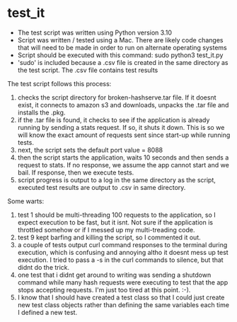 # test_it

- The test script was written using Python version 3.10
- Script was written / tested using a Mac. There are likely code changes that will need to be made in order to run on alternate operating systems 
- Script should be executed with this command: sudo python3 test_it.py
- 'sudo' is included because a .csv file is created in the same directory as the test script.  The .csv file contains test results

The test script follows this process:

  1) checks the script directory for broken-hashserve.tar file.  If it doesnt exist, it connects to amazon s3 and downloads, unpacks the .tar file and installs the .pkg.  
  2) if the .tar file is found, it checks to see if the application is already running by sending a stats request. If so, it shuts it down.  This is so we will know the exact amount of requests sent since start-up while running tests.  
  3) next, the script sets the default port value = 8088
  4) then the script starts the application, waits 10 seconds and then sends a request to stats.  If no response, we assume the app cannot start and we bail.  If response, then we execute tests.
  5) script progress is output to a log in the same directory as the script, executed test results are output to .csv in same directory.


Some warts: 

  1) test 1 should be multi-threading 100 requests to the application, so I expect execution to be fast, but it isnt.  Not sure if the application is throttled somehow or if I messed up my multi-treading code. 
  2) test 9 kept barfing and killing the script, so I commented it out.
  3) a couple of tests output curl command responses to the terminal during execution, which is confusing and annoying altho it doesnt mess up test execution.  I tried to pass a -s in the curl commands to silence, but that didnt do the trick.  
  4) one test that i didnt get around to writing was sending a shutdown command while many hash requests were executing to test that the app stops accepting requests.  I'm just too tired at this point.  :-). 
  5) I know that I should have created a test class so that I could just create new test class objects rather than defining the same variables each time I defined a new test.  
